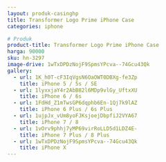```yaml
---
layout: produk-casinghp
title: Transformer Logo Prime iPhone Case
categories: iphone

# Produk
product-title: Transformer Logo Prime iPhone Case
harga: 90000
sku: hn-3297
image-drive: 1wTxDPDzNojF9SpmsYPcva--74Gcu43Qk
gallery:
  - url: 1K_h0T-cF3IqVgsN6OaOWT0DBXg-fe3Zp
    title: iPhone 5 / 5s / SE
  - url: 1lyxxjaY4r2AbB82l6MDp9vlGy_UftxXU
    title: iPhone 6 / 6s
  - url: 1FdHd_Z1mTwsGP6dqphb6En-1Qj7k9lAZ
    title: iPhone 6 Plus / 6s Plus
  - url: 1ujpJx_vUm8yoFJKsjoejDbpfiJ2VYA67
    title: iPhone 7 / 8
  - url: 1vOrv9phhj7yMP69virRoLLD5d1LDZ4E-
    title: iPhone 7 Plus / 8 Plus
  - url: 1wTxDPDzNojF9SpmsYPcva--74Gcu43Qk
    title: iPhone X
---
```

